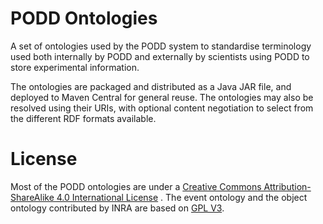 PODD Ontologies
===============

A set of ontologies used by the PODD system to standardise terminology used both internally by PODD and externally by scientists using PODD to store experimental information.

The ontologies are packaged and distributed as a Java JAR file, and deployed to Maven Central for general reuse. The ontologies may also be resolved using their URIs, with optional content negotiation to select from the different RDF formats available.

License
=======

Most of the PODD ontologies are under a [Creative Commons Attribution-ShareAlike 4.0 International License](http://creativecommons.org/licenses/by-sa/4.0/) .
The event ontology and the object ontology contributed by INRA are based on [GPL V3](http://www.gnu.org/licenses/gpl-3.0.html).

